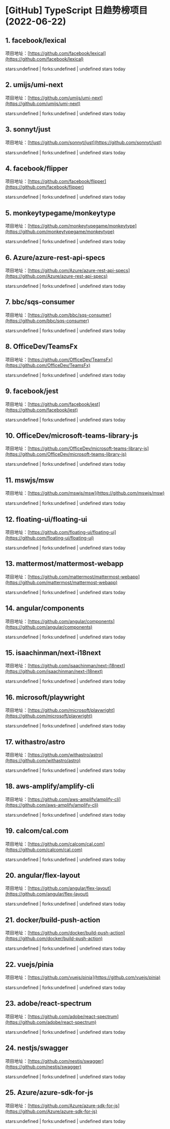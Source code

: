 # [GitHub] TypeScript 日趋势榜项目(2022-06-22)

## 1. facebook/lexical 

项目地址：[https://github.com/facebook/lexical](https://github.com/facebook/lexical)

stars:undefined | forks:undefined | undefined stars today 



## 2. umijs/umi-next 

项目地址：[https://github.com/umijs/umi-next](https://github.com/umijs/umi-next)

stars:undefined | forks:undefined | undefined stars today 



## 3. sonnyt/just 

项目地址：[https://github.com/sonnyt/just](https://github.com/sonnyt/just)

stars:undefined | forks:undefined | undefined stars today 



## 4. facebook/flipper 

项目地址：[https://github.com/facebook/flipper](https://github.com/facebook/flipper)

stars:undefined | forks:undefined | undefined stars today 



## 5. monkeytypegame/monkeytype 

项目地址：[https://github.com/monkeytypegame/monkeytype](https://github.com/monkeytypegame/monkeytype)

stars:undefined | forks:undefined | undefined stars today 



## 6. Azure/azure-rest-api-specs 

项目地址：[https://github.com/Azure/azure-rest-api-specs](https://github.com/Azure/azure-rest-api-specs)

stars:undefined | forks:undefined | undefined stars today 



## 7. bbc/sqs-consumer 

项目地址：[https://github.com/bbc/sqs-consumer](https://github.com/bbc/sqs-consumer)

stars:undefined | forks:undefined | undefined stars today 



## 8. OfficeDev/TeamsFx 

项目地址：[https://github.com/OfficeDev/TeamsFx](https://github.com/OfficeDev/TeamsFx)

stars:undefined | forks:undefined | undefined stars today 



## 9. facebook/jest 

项目地址：[https://github.com/facebook/jest](https://github.com/facebook/jest)

stars:undefined | forks:undefined | undefined stars today 



## 10. OfficeDev/microsoft-teams-library-js 

项目地址：[https://github.com/OfficeDev/microsoft-teams-library-js](https://github.com/OfficeDev/microsoft-teams-library-js)

stars:undefined | forks:undefined | undefined stars today 



## 11. mswjs/msw 

项目地址：[https://github.com/mswjs/msw](https://github.com/mswjs/msw)

stars:undefined | forks:undefined | undefined stars today 



## 12. floating-ui/floating-ui 

项目地址：[https://github.com/floating-ui/floating-ui](https://github.com/floating-ui/floating-ui)

stars:undefined | forks:undefined | undefined stars today 



## 13. mattermost/mattermost-webapp 

项目地址：[https://github.com/mattermost/mattermost-webapp](https://github.com/mattermost/mattermost-webapp)

stars:undefined | forks:undefined | undefined stars today 



## 14. angular/components 

项目地址：[https://github.com/angular/components](https://github.com/angular/components)

stars:undefined | forks:undefined | undefined stars today 



## 15. isaachinman/next-i18next 

项目地址：[https://github.com/isaachinman/next-i18next](https://github.com/isaachinman/next-i18next)

stars:undefined | forks:undefined | undefined stars today 



## 16. microsoft/playwright 

项目地址：[https://github.com/microsoft/playwright](https://github.com/microsoft/playwright)

stars:undefined | forks:undefined | undefined stars today 



## 17. withastro/astro 

项目地址：[https://github.com/withastro/astro](https://github.com/withastro/astro)

stars:undefined | forks:undefined | undefined stars today 



## 18. aws-amplify/amplify-cli 

项目地址：[https://github.com/aws-amplify/amplify-cli](https://github.com/aws-amplify/amplify-cli)

stars:undefined | forks:undefined | undefined stars today 



## 19. calcom/cal.com 

项目地址：[https://github.com/calcom/cal.com](https://github.com/calcom/cal.com)

stars:undefined | forks:undefined | undefined stars today 



## 20. angular/flex-layout 

项目地址：[https://github.com/angular/flex-layout](https://github.com/angular/flex-layout)

stars:undefined | forks:undefined | undefined stars today 



## 21. docker/build-push-action 

项目地址：[https://github.com/docker/build-push-action](https://github.com/docker/build-push-action)

stars:undefined | forks:undefined | undefined stars today 



## 22. vuejs/pinia 

项目地址：[https://github.com/vuejs/pinia](https://github.com/vuejs/pinia)

stars:undefined | forks:undefined | undefined stars today 



## 23. adobe/react-spectrum 

项目地址：[https://github.com/adobe/react-spectrum](https://github.com/adobe/react-spectrum)

stars:undefined | forks:undefined | undefined stars today 



## 24. nestjs/swagger 

项目地址：[https://github.com/nestjs/swagger](https://github.com/nestjs/swagger)

stars:undefined | forks:undefined | undefined stars today 



## 25. Azure/azure-sdk-for-js 

项目地址：[https://github.com/Azure/azure-sdk-for-js](https://github.com/Azure/azure-sdk-for-js)

stars:undefined | forks:undefined | undefined stars today 



